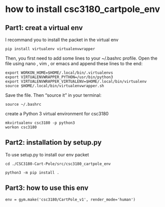 # how to install csc3180_cartpole_env
## Part1: creat a virtual env
I recommand you to install the packet in the virtual env
```
pip install virtualenv virtualenvwrapper
```
Then, you first need to add some lines to your ~/.bashrc profile. Open the file using nano , vim , or emacs and append these lines to the end:
```
export WORKON_HOME=$HOME/.local/bin/.virtualenvs
export VIRTUALENVWRAPPER_PYTHON=/usr/bin/python3
export VIRTUALENVWRAPPER_VIRTUALENV=$HOME/.local/bin/virtualenv
source $HOME/.local/bin/virtualenvwrapper.sh
```
Save the file. Then “source it” in your terminal:
```
source ~/.bashrc
```

create a Python 3 virtual environment for csc3180

```
mkvirtualenv csc3180 -p python3
workon csc3180
```
## Part2: installation by setup.py
To use setup.py to install our env packet 
```
cd ./CSC3180-Cart-Pole/src/csc3180_cartpole_env

python3 -m pip install .
```

## Part3: how to use this env
```
env = gym.make('csc3180/CartPole_v1', render_mode='human')
```
